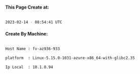 
   
#### This Page Create at:

```bash

2023-02-14 - 08:54:41 UTC

```

#### Create By Machine:

```bash

Host Name : fv-az936-933

platform  : Linux-5.15.0-1031-azure-x86_64-with-glibc2.35

Ip Local  : 10.1.0.94

```

